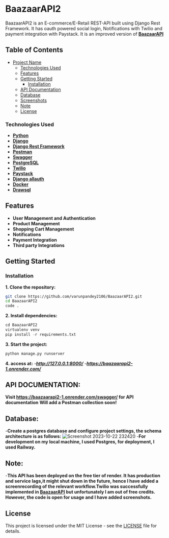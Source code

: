 # BaazaarAPI2

BaazaarAPI2 is an E-commerce/E-Retail REST-API built using Django Rest Framework.
It has oauth powered social login, Notifications with Twilio and payment integration with Paystack.
It is an improved version of **[BaazaarAPI](https://github.com/varunpandey2106/BaazaarAPI.git)**




## Table of Contents

- [Project Name](#BaazaarAPI2)
  - [Technologies Used](#technologies-used)
  - [Features](#features)
  - [Getting Started](#getting-started)
    - [Installation](#installation)
  - [API Documentation](#api-documentation)
  - [Database](#database)
  - [Screenshots](#screenshots)
  - [Note](#Note)
  - [License](#license)
  


### Technologies Used

- **[Python](https://www.python.org/)**
- **[Django](https://www.djangoproject.com/)**
- **[Django Rest Framework](https://www.django-rest-framework.org/)**
- **[Postman](https://www.postman.com/)**
- **[Swagger](https://swagger.io/)**
- **[PostgreSQL](https://www.postgresql.org/)**
- **[Twilio](https://www.twilio.com/en-us)**
- **[Paystack](https://paystack.com/)**
- **[Django allauth](https://docs.allauth.org/en/latest/)**
- **[Docker](https://www.docker.com/)**
- **[Drawsql](https://drawsql.app/)**



## Features

- **User Management and Authentication**
- **Product Management**
- **Shopping Cart Management**
- **Notifications**
- **Payment Integration**
- **Third party Integrations**



## Getting Started

### Installation

**1. Clone the repository:**

```bash
git clone https://github.com/varunpandey2106/BaazaarAPI2.git
cd BaazaarAPI2
code .
```

**2. Install dependencies:**

```python
cd BaazaarAPI2
virtualenv venv
pip install -r requirements.txt
```


**3. Start the project:**
   
```python
python manage.py runserver
```

**4. access at:**
-***http://127.0.0.1:8000/***
-***https://baazaarapi2-1.onrender.com/***



## API DOCUMENTATION:
**Visit https://baazaarapi2-1.onrender.com/swagger/ for API documentation** 
**Will add a Postman collection soon!**




## Database:
-**Create a postgres database and configure project settings, the schema architecture is as follows:**
![Screenshot 2023-10-22 232420](https://github.com/varunpandey2106/DReactDashboard/assets/77747699/39cb8e2d-f133-4321-8b59-e5440b4121a6)
-**For development on my local machine, I used Postgres, for deployment, I used Railway.**

##  Note:
-**This API has been deployed on the free tier of render. It has production and service lags,it might shut down in the future, hence I have added a screenrecording of the relevant workflow.Twilio was successfully implemented in **[BaazaarAPI](https://github.com/varunpandey2106/BaazaarAPI.git)** but unfortunately I am out of free credits. However, the code is open for usage and I have added screenshots.**

## License

This project is licensed under the MIT License - see the [LICENSE](./LICENSE) file for details.


